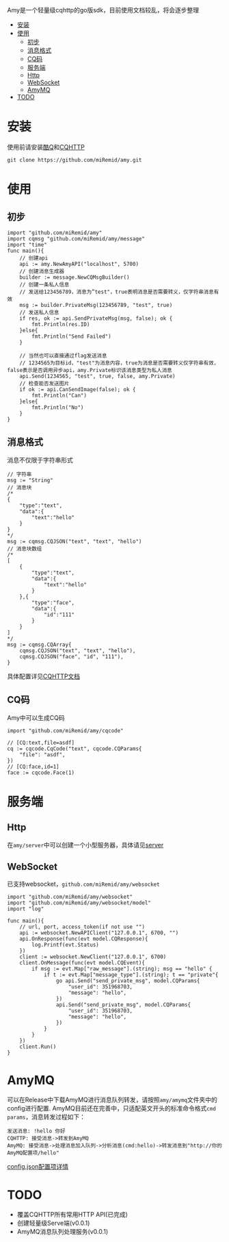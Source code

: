 Amy是一个轻量级cqhttp的go版sdk，目前使用文档较乱，将会逐步整理
- [安装](#安装)
- [使用](#使用)
    - [初步](#初步)
    - [消息格式](#消息格式)
    - [CQ码](#cq码)
    - [服务端](#服务端)
    - [Http](#http)
    - [WebSocket](#websocket)
    - [AmyMQ](#amymq)
- [TODO](#todo)
# 安装
使用前请安装[酷Q](https://cqp.cc/)和[CQHTTP](https://cqhttp.cc/docs/4.11/#/)
```
git clone https://github.com/miRemid/amy.git
```
# 使用
## 初步
```golang
import "github.com/miRemid/amy"
import cqmsg "github.com/miRemid/amy/message"
import "time"
func main(){
    // 创建api
    api := amy.NewAmyAPI("localhost", 5700)
    // 创建消息生成器
    builder := message.NewCQMsgBuilder()
    // 创建一条私人信息
    // 发送给123456789，消息为”test"，true表明消息是否需要转义，仅字符串消息有效
    msg := builder.PrivateMsg(123456789, "test", true)
    // 发送私人信息
    if res, ok := api.SendPrivateMsg(msg, false); ok {
        fmt.Println(res.ID)
    }else{
        fmt.Println("Send Failed")
    }

    // 当然也可以直接通过flag发送消息
    // 1234565为目标id，"test"为消息内容，true为消息是否需要转义仅字符串有效，false表示是否调用异步api，amy.Private标识该消息类型为私人消息
    api.Send(1234565, "test", true, false, amy.Private)
    // 检查能否发送图片
    if ok := api.CanSendImage(false); ok {
        fmt.Println("Can")
    }else{
        fmt.Println("No")
    }
}
```
## 消息格式
消息不仅限于字符串形式
```golang
// 字符串
msg := "String"
// 消息块
/*
{
    "type":"text",
    "data":{
        "text":"hello"
    }
}
*/
msg := cqmsg.CQJSON("text", "text", "hello")
// 消息块数组
/*
[
    {
        "type":"text",
        "data":{
            "text":"hello"
        }
    },{
        "type":"face",
        "data":{
            "id":"111"
        }
    }
]
*/
msg := cqmsg.CQArray{
    cqmsg.CQJSON("text", "text", "hello"),
    cqmsg.CQJSON("face", "id", "111"),
}
```
具体配置详见[CQHTTP文档](https://cqhttp.cc/docs/4.11/#/Message)
## CQ码
Amy中可以生成CQ码
```golang
import "github.com/miRemid/amy/cqcode"

// [CQ:text,file=asdf]
cq := cqcode.CqCode("text", cqcode.CQParams{
    "file": "asdf",
})
// [CQ:face,id=1]
face := cqcode.Face(1)
```
# 服务端
## Http
在`amy/server`中可以创建一个小型服务器，具体请见[server](https://github.com/miRemid/amy/tree/master/server)
## WebSocket
已支持websocket，`github.com/miRemid/amy/websocket`
```golang
import "github.com/miRemid/amy/websocket"
import "github.com/miRemid/amy/websocket/model"
import "log"

func main(){
    // url, port, access_token(if not use "")
    api := websocket.NewAPIClient("127.0.0.1", 6700, "")
    api.OnResponse(func(evt model.CQResponse){
        log.Printf(evt.Status)
    })
    client := websocket.NewClient("127.0.0.1", 6700)
    client.OnMessage(func(evt model.CQEvent){                
        if msg := evt.Map["raw_message"].(string); msg == "hello" {
            if t := evt.Map["message_type"].(string); t == "private"{
                go api.Send("send_private_msg", model.CQParams{
                    "user_id": 351968703,
                    "message": "hello",
                })
                api.Send("send_private_msg", model.CQParams{
                    "user_id": 351968703,
                    "message": "hello",
                })
            }
        }
    })
    client.Run()
}

```
# AmyMQ
可以在Release中下载AmyMQ进行消息队列转发，请按照`amy/amymq`文件夹中的config进行配置.
AmyMQ目前还在完善中，只适配英文开头的标准命令格式`cmd params`，消息转发过程如下：
```
发送消息: !hello 你好
CQHTTP: 接受消息->转发到AmyMQ
AmyMQ: 接受消息->处理消息加入队列->分析消息(cmd:hello)->转发消息到"http://你的AmyMQ配置项/hello"
```
[config.json配置项详情](https://github.com/miRemid/amy/tree/master/amymq)
# TODO
- 覆盖CQHTTP所有常用HTTP API(已完成)
- 创建轻量级Serve端(v0.0.1)
- AmyMQ消息队列处理服务(v0.0.1)
